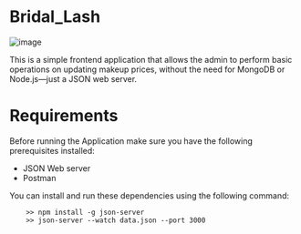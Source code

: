 # Bridal_Lash

![image](https://github.com/user-attachments/assets/0ad9e30c-572b-45ba-8397-0db757347a39)

This is a simple frontend application that allows the admin to perform basic operations on updating makeup prices, without the need for MongoDB or Node.js—just a JSON web server.


# Requirements

Before running the Application make sure you have the following prerequisites installed:

  - JSON Web server
  - Postman

You can install and run these dependencies using the following command:

   ```
       >> npm install -g json-server
       >> json-server --watch data.json --port 3000
